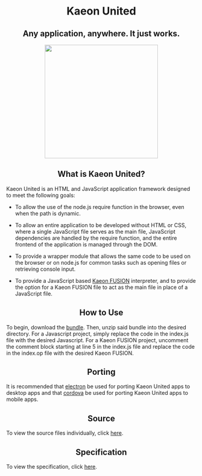 <h1 align="center">Kaeon United</h1>
<h2 align="center">Any application, anywhere. It just works.</h2>

<p align="center">
	<img src="https://quiksite.com/wp-content/uploads/2016/09/Javascript-Square.png" width="300px" height="300px"/>
</p>

<h2 align="center">What is Kaeon United?</h2>

Kaeon United is an HTML and JavaScript application framework designed to meet the following goals:

* To allow the use of the node.js require function in the browser,
even when the path is dynamic.

* To allow an entire application to be developed without HTML or CSS,
where a single JavaScript file serves as the main file,
JavaScript dependencies are handled by the require function,
and the entire frontend of the application is managed through the DOM.

* To provide a wrapper module that allows the same code to be used on the browser or on node.js for common tasks such as opening files or retrieving console input.

* To provide a JavaScript based [Kaeon FUSION](https://github.com/Gallery-of-Kaeon/Kaeon-FUSION/blob/master/README.md) interpreter,
and to provide the option for a Kaeon FUSION file to act as the main file in place of a JavaScript file.

<h2 align="center">How to Use</h2>

To begin, download the [bundle](https://github.com/Gallery-of-Kaeon/Kaeon-United/raw/master/Kaeon%20United/Bundle/Kaeon%20United.zip).
Then,
unzip said bundle into the desired directory.
For a Javascript project,
simply replace the code in the index.js file with the desired Javascript.
For a Kaeon FUSION project,
uncomment the comment block starting at line 5 in the index.js file and replace the code in the index.op file with the desired Kaeon FUSION.

<h2 align="center">Porting</h2>

It is recommended that [electron](https://electronjs.org/) be used for porting Kaeon United apps to desktop apps and that [cordova](https://cordova.apache.org/) be used for porting Kaeon United apps to mobile apps.

<!-- <h2 align="center">Notes for Javascript Projects</h2> -->

<h2 align="center">Source</h2>

To view the source files individually,
click [here](https://github.com/Gallery-of-Kaeon/Kaeon-JS/tree/master/Kaeon%20United/Source).

<h2 align="center">Specification</h2>

To view the specification,
click [here](https://github.com/Gallery-of-Kaeon/Kaeon-JS/tree/master/Kaeon%20United/Specification/Kaeon%20United.op).